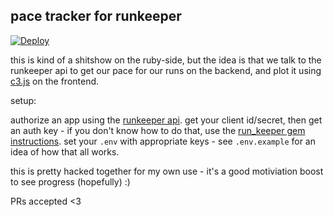 pace tracker for runkeeper
---

[![Deploy](https://www.herokucdn.com/deploy/button.png)](https://heroku.com/deploy)

this is kind of a shitshow on the ruby-side, but the idea is that we talk to the runkeeper api to get our pace for our runs on the backend, and plot it using [c3.js](http://c3js.org/) on the frontend.

setup:

authorize an app using the [runkeeper api](http://runkeeper.com/developer/healthgraph/). get your client id/secret, then get an auth key - if you don't know how to do that, use the [run_keeper gem instructions](https://github.com/coop/run_keeper). set your `.env` with appropriate keys - see `.env.example` for an idea of how that all works.

this is pretty hacked together for my own use - it's a good motiviation boost to see progress (hopefully) :)

PRs accepted <3

